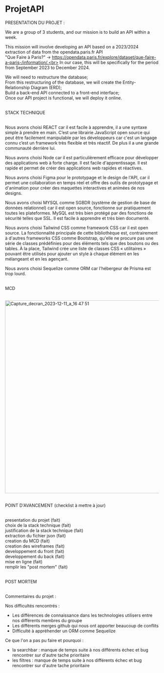 # ProjetAPI

PRESENTATION DU PROJET :

We are a group of 3 students, and our mission is to build an API within a week.

This mission will involve developing an API based on a 2023/2024 extraction of data from the opendata.paris.fr API <br>
"Que Faire à Paris?" -> https://opendata.paris.fr/explore/dataset/que-faire-a-paris-/information/.<br>
In our case, this will be specifically for the period from September 2023 to December 2024.

We will need to restructure the database; <br>
From this restructuring of the database, we will create the Entity-Relationship Diagram (ERD);<br>
Build a back-end API connected to a front-end interface;<br>
Once our API project is functional, we will deploy it online.

<br>
STACK TECHNIQUE

<br>Nous avons choisi REACT car il est facile à apprendre, il a une syntaxe simple à prendre en main. C’est une librairie JavaScript open source qui peut être facilement manipulable par les développeurs car c'est un langage connu c’est un framework très flexible et très réactif. De plus il a une grande communauté derrière lui.

Nous avons choisi Node car il est particulièrement efficace pour développer des applications web à forte charge. Il est facile d'apprentissage. Il est rapide et permet de créer des applications web rapides et réactives.

Nous avons choisi Figma pour le prototypage et le design de l'API, car il permet une collaboration en temps réel et offre des outils de prototypage et d'animation pour créer des maquettes interactives et animées de nos designs.

Nous avons choisi MYSQL comme SGBDR (système de gestion de base de données relationnel) car il est open source, fonctionne sur pratiquement toutes les plateformes. MySQL est très bien protégé par des fonctions de sécurité telles que SSL. Il est facile à apprendre et très bien documenté.

Nous avons choisi Tailwind CSS comme framework CSS car il est open source. La fonctionnalité principale de cette bibliothèque est, contrairement à d'autres frameworks CSS comme Bootstrap, qu'elle ne procure pas une série de classes prédéfinies pour des éléments tels que des boutons ou des tables. À la place, Tailwind crée une liste de classes CSS « utilitaires » pouvant être utilisés pour ajouter un style à chaque élément en les mélangeant et en les agençant.

Nous avons choisi Sequelize comme ORM car l'hébergeur de Prisma est trop lourd.

<br>
MCD

<br><img width="630" alt="Capture_decran_2023-12-11_a_16 47 51" src="https://github.com/LsR-pop/ProjetAPI/assets/108394013/65f94cda-2295-4dab-b943-d7a30e403f70">

<br>
POINT D'AVANCEMENT (checklist à mettre à jour)

<br>presentation du projet (fait)<br>
choix de la stack technique (fait)<br>
justification de la stack technique (fait)<br>
extraction du fichier json (fait)<br>
creation du MCD (fait)<br>
creation des wireframes (fait)<br>
developpement du front (fait)<br>
developpement du back (fait)<br>
mise en ligne (fait)<br>
remplir les "post mortem" (fait)

<br>
POST MORTEM

<br>Commentaires du projet :

Nos difficultés rencontrés : <br>
- Les différences de connaissance dans les technologies utilisers entre nos différents membres du groupe<br>
- Les différents merges github qui nous ont apporter beaucoup de conflits<br>
- Difficulté à appréhender un ORM comme Sequelize

Ce que l'on a pas pu faire et pourquoi :<br>
- la searchbar : manque de temps suite à nos différents échec et bug rencontrer sur d'autre tache prioritaire<br>
- les filtres : manque de temps suite à nos différents échec et bug rencontrer sur d'autre tache prioritaire
